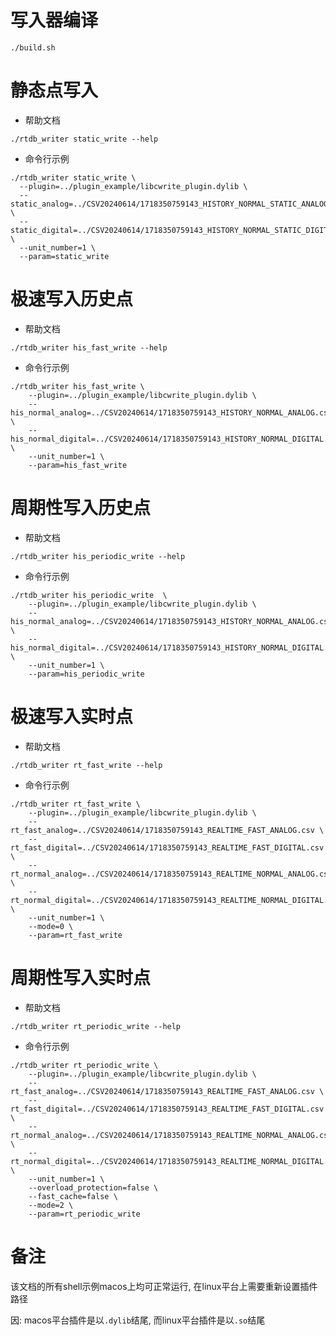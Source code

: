 # 写入器编译
```shell
./build.sh
```

# 静态点写入
* 帮助文档
```shell
./rtdb_writer static_write --help
```
* 命令行示例
```shell
./rtdb_writer static_write \
  --plugin=../plugin_example/libcwrite_plugin.dylib \
  --static_analog=../CSV20240614/1718350759143_HISTORY_NORMAL_STATIC_ANALOG.csv \
  --static_digital=../CSV20240614/1718350759143_HISTORY_NORMAL_STATIC_DIGITAL.csv \
  --unit_number=1 \
  --param=static_write
```

# 极速写入历史点

* 帮助文档
```shell
./rtdb_writer his_fast_write --help
```
* 命令行示例
```shell
./rtdb_writer his_fast_write \
    --plugin=../plugin_example/libcwrite_plugin.dylib \
    --his_normal_analog=../CSV20240614/1718350759143_HISTORY_NORMAL_ANALOG.csv \
    --his_normal_digital=../CSV20240614/1718350759143_HISTORY_NORMAL_DIGITAL.csv \
    --unit_number=1 \
    --param=his_fast_write
```


# 周期性写入历史点

* 帮助文档
```shell
./rtdb_writer his_periodic_write --help
```
* 命令行示例
```shell
./rtdb_writer his_periodic_write  \
    --plugin=../plugin_example/libcwrite_plugin.dylib \
    --his_normal_analog=../CSV20240614/1718350759143_HISTORY_NORMAL_ANALOG.csv \
    --his_normal_digital=../CSV20240614/1718350759143_HISTORY_NORMAL_DIGITAL.csv \
    --unit_number=1 \
    --param=his_periodic_write
```

# 极速写入实时点

* 帮助文档
```shell
./rtdb_writer rt_fast_write --help
```
* 命令行示例
```shell
./rtdb_writer rt_fast_write \
    --plugin=../plugin_example/libcwrite_plugin.dylib \
    --rt_fast_analog=../CSV20240614/1718350759143_REALTIME_FAST_ANALOG.csv \
    --rt_fast_digital=../CSV20240614/1718350759143_REALTIME_FAST_DIGITAL.csv \
    --rt_normal_analog=../CSV20240614/1718350759143_REALTIME_NORMAL_ANALOG.csv \
    --rt_normal_digital=../CSV20240614/1718350759143_REALTIME_NORMAL_DIGITAL.csv \
    --unit_number=1 \
    --mode=0 \
    --param=rt_fast_write
```

# 周期性写入实时点
* 帮助文档
```shell
./rtdb_writer rt_periodic_write --help
```
* 命令行示例
```shell
./rtdb_writer rt_periodic_write \
    --plugin=../plugin_example/libcwrite_plugin.dylib \
    --rt_fast_analog=../CSV20240614/1718350759143_REALTIME_FAST_ANALOG.csv \
    --rt_fast_digital=../CSV20240614/1718350759143_REALTIME_FAST_DIGITAL.csv \
    --rt_normal_analog=../CSV20240614/1718350759143_REALTIME_NORMAL_ANALOG.csv \
    --rt_normal_digital=../CSV20240614/1718350759143_REALTIME_NORMAL_DIGITAL.csv \
    --unit_number=1 \
    --overload_protection=false \
    --fast_cache=false \
    --mode=2 \
    --param=rt_periodic_write
```

# 备注
该文档的所有shell示例macos上均可正常运行, 在linux平台上需要重新设置插件路径

因:  macos平台插件是以```.dylib```结尾, 而linux平台插件是以```.so```结尾
